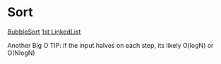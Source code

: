 # Sort

[BubbleSort](./kata-machine/src/day1/BubbleSort.ts)
[1st LinkedList](./kata-machine/src/day1/SinglyLinkedList.ts)


Another Big O TIP: if the input halves on each step, its likely O(logN) or O(NlogN)
